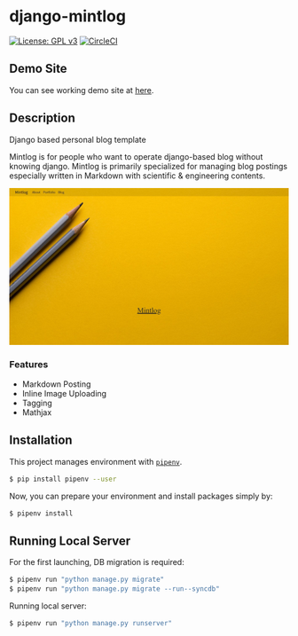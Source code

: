 # django-mintlog
[![License: GPL v3](https://img.shields.io/badge/License-GPL%20v3-blue.svg)](https://www.gnu.org/licenses/gpl-3.0)
[![CircleCI](https://circleci.com/gh/jihoonerd/mintlog.svg?style=svg)](https://circleci.com/gh/jihoonerd/mintlog)

## Demo Site
You can see working demo site at [here](https://jihoonerd.com/portfolio/mintlog/).

## Description
Django based personal blog template

Mintlog is for people who want to operate django-based blog without knowing django. Mintlog is primarily specialized for managing blog postings especially written in Markdown with scientific & engineering contents.

![Home Screen](./images/home.jpg)

### Features
* Markdown Posting
* Inline Image Uploading
* Tagging
* Mathjax

## Installation
This project manages environment with [`pipenv`](https://pipenv.readthedocs.io/en/latest/).
```bash
$ pip install pipenv --user
```
Now, you can prepare your environment and install packages simply by:
```bash
$ pipenv install
```

## Running Local Server
For the first launching, DB migration is required:
```bash
$ pipenv run "python manage.py migrate"
$ pipenv run "python manage.py migrate --run--syncdb"
```

Running local server:
```bash
$ pipenv run "python manage.py runserver"
```
